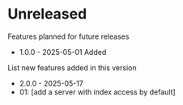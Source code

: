# Unreleased

Features planned for future releases

-  1.0.0 - 2025-05-01
Added

List new features added in this version

-  2.0.0 - 2025-05-17
- 01: [add a server with index access by default]
